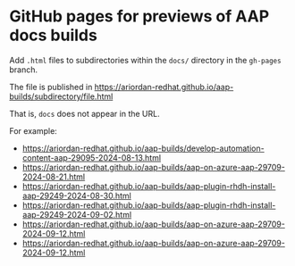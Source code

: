 # GitHub pages for previews of AAP docs builds

Add `.html` files to subdirectories within the `docs/` directory in the `gh-pages` branch.

The file is published in https://ariordan-redhat.github.io/aap-builds/subdirectory/file.html

That is, `docs` does not appear in the URL.

For example:

* https://ariordan-redhat.github.io/aap-builds/develop-automation-content-aap-29095-2024-08-13.html
* https://ariordan-redhat.github.io/aap-builds/aap-on-azure-aap-29709-2024-08-21.html
* https://ariordan-redhat.github.io/aap-builds/aap-plugin-rhdh-install-aap-29249-2024-08-30.html
* https://ariordan-redhat.github.io/aap-builds/aap-plugin-rhdh-install-aap-29249-2024-09-02.html
* https://ariordan-redhat.github.io/aap-builds/aap-on-azure-aap-29709-2024-09-12.html
* https://ariordan-redhat.github.io/aap-builds/aap-on-azure-aap-29709-2024-09-12.html
